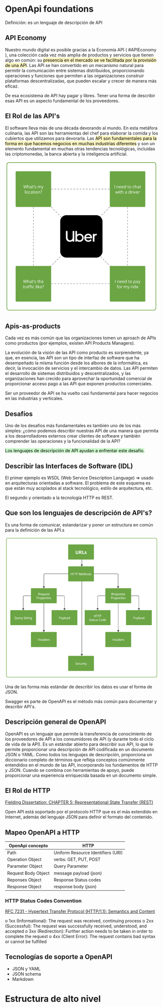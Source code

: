 # OpenApi foundations

Definición: es un lenguaje de descripción de API

## API Economy

Nuestro mundo digital es posible gracias a la Economía API ( #APIEconomy ), una colección cada vez más amplia de productos y servicios que tienen algo en común: su <mark style="background: #FFF3A3A6;">presencia en el mercado se ve facilitada por la provisión de una API</mark>. Las API se han convertido en un mecanismo natural para permitir la comunicación entre sistemas distribuidos, proporcionando operaciones y funciones que permiten a las organizaciones construir plataformas descentralizadas, que pueden escalar y crecer de manera más eficaz.

De esa ecosistema de API hay pagar y libres. Tener una forma de describir esas API es un aspecto fundamental de los proveedores.

## El Rol de las API's

El software lleva más de una década devorando al mundo. En esta metáfora culinaria, las API son las herramientas del chef para elaborar la comida y los cubiertos que utilizamos para devorarla. Las <mark style="background: #FFF3A3A6;">API son fundamentales para la forma en que hacemos negocios en muchas industrias diferentes</mark> y son un elemento fundamental en muchas otras tendencias tecnológicas, incluidas las criptomonedas, la banca abierta y la inteligencia artificial.

![](../../images/rol_apis_uber.png)

## Apis-as-products

Cada vez es más común que las organizaciones tomen un aproach de APIs como productos (por ejemplos, existen API Products Managers). 

La evolución de la visión de las API como producto es sorprendente, ya que, en esencia, las API son un tipo de interfaz de software que ha desempeñado la misma función desde los albores de la informática, es decir, la invocación de servicios y el intercambio de datos. Las API permiten el desarrollo de sistemas distribuidos y descentralizados, y las organizaciones han crecido para aprovechar la oportunidad comercial de proporcionar acceso pago a las API que exponen productos comerciales.

Ser un proveedor de API se ha vuelto casi fundamental para hacer negocios en las industrias y verticales.

## Desafíos

Uno de los desafíos más fundamentales es también uno de los más simples: ¿cómo podemos describir nuestras API de una manera que permita a los desarrolladores externos crear clientes de software y también comprender las operaciones y la funcionalidad de la API?

<mark style="background: #BBFABBA6;">Los lenguajes de descripción de API ayudan a enfrentar este desafío.</mark>

## Describir las Interfaces de Software (IDL)

El primer ejemplo es WSDL (Web Service Description Language) => usado en arquitecturas orientadas a software. El problema de este esquema es que están muy acoplados al stack tecnológico, estilo de arquitectura, etc.

El segundo y orientado a la tecnología HTTP es REST.

## Que son los lenguajes de descripción de API's?

Es una forma de comunicar, estandarizar y poner un estructura en común para la definición de las API.s

![](../../images/api_structure.png)

Una de las forma más estándar de describir los datos es usar el forma de JSON.

Swagger es parte de OpenAPI es el método más común para documentar y describir API's.

## Descripción general de OpenAPI

OpenAPI es un lenguaje que permite la transferencia de conocimiento de los proveedores de API a los consumidores de API (y durante todo el ciclo de vida de la API). Es un estándar abierto para describir sus API, lo que le permite proporcionar una descripción de API codificada en un documento JSON o YAML. Como todos los lenguajes de descripción, proporciona un diccionario completo de términos que refleja conceptos comúnmente entendidos en el mundo de las API, incorporando los fundamentos de HTTP y JSON. Cuando se combina con herramientas de apoyo, puede proporcionar una experiencia enriquecida basada en un documento simple.

## El Rol de HTTP

[Fielding Dissertation: CHAPTER 5: Representational State Transfer (REST)](https://ics.uci.edu/~fielding/pubs/dissertation/rest_arch_style.htm)

Open API está soportado por el protocolo HTTP que es el más extendido en Internet, además del lenguaje JSON para definir el formato del contenido.


## Mapeo OpenAPI a HTTP

| OpenApi concepto    | HTTP                               |
| ------------------- | ---------------------------------- |
| Path                | Uniform Resource Identifiers (URI) |
| Operation Object    | verbs: GET, PUT, POST              |
| Parameter Object    | Query Parameter                    |
| Request Body Object | message payload (json)             |
| Reponses Object     | Response Status codes              |
| Response Object     | response body (json)               |

### HTTP Status Codes Convention 

[RFC 7231 - Hypertext Transfer Protocol (HTTP/1.1): Semantics and Content](https://datatracker.ietf.org/doc/html/rfc7231#section-6)

   o  1xx (Informational): The request was received, continuing process
   o  2xx (Successful): The request was successfully received, understood, and accepted
   o  3xx (Redirection): Further action needs to be taken in order to complete the request
   o  4xx (Client Error): The request contains bad syntax or cannot be fulfilled

## Tecnologías de soporte a OpenAPI

 - JSON y YAML
 - JSON schema
 - Markdown

# Estructura de alto nivel


